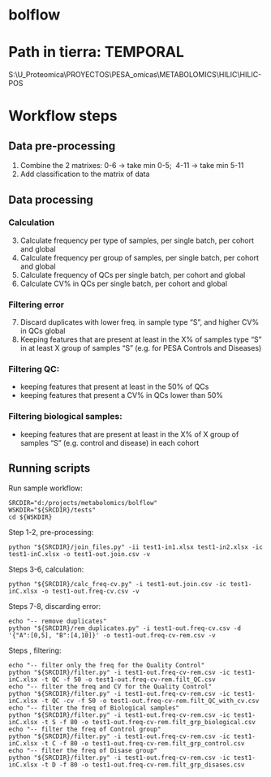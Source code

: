 # bolflow

# Path in tierra: TEMPORAL
S:\U_Proteomica\PROYECTOS\PESA_omicas\METABOLOMICS\HILIC\HILIC-POS

# Workflow steps

<!-- OLD WORKFLOW -->
<!-- 
## Data pre-processing
1. Combine the 2 matrixes: 0-6 -> take min 0-5;  4-11 -> take min 5-11
2. Add classification to the matrix of data

## Data processing

### Calculation
4. Calculate frequency per group of samples, per single batch, per cohort and global
5. Calculate frequency of QCs per single batch, per cohort and global

### Filtering
6. Filtering 0: Discard duplicates
7. Filtering 1: keeping features that are present at least in the 75% of one group of samples (control and disease) in each cohort, and in at least the 10% in all group of samples per cohort.
8. Filtering 2: keeping features that are present at least in the 80% of samples in at least one group of samples (e.g. for PESA Controls and Diseases)
9. Filtering 3: keeping features that present a CV% in QCs lower than 50% [make it optional]


### Calculation
10. Calculate CV% in QCs per single batch, per cohort and global
-->

## Data pre-processing
1. Combine the 2 matrixes: 0-6 -> take min 0-5;  4-11 -> take min 5-11
2. Add classification to the matrix of data
 
## Data processing

### Calculation
3. Calculate frequency per type of samples, per single batch, per cohort and global
4. Calculate frequency per group of samples, per single batch, per cohort and global
5. Calculate frequency of QCs per single batch, per cohort and global
6. Calculate CV% in QCs per single batch, per cohort and global

### Filtering error
7. Discard duplicates with lower freq. in sample type “S”, and higher CV% in QCs global
8. Keeping features that are present at least in the X% of samples type “S” in at least X group of samples “S” (e.g. for PESA Controls and Diseases)

### Filtering QC:
- keeping features that present at least in the 50% of QCs 
- keeping features that present a CV% in QCs lower than 50% 

### Filtering biological samples:
- keeping features that are present at least in the X% of X group of samples “S” (e.g. control and disease) in each cohort 



## Running scripts

Run sample workflow:
```
SRCDIR="d:/projects/metabolomics/bolflow"
WSKDIR="${SRCDIR}/tests"
cd ${WSKDIR}
```

Step 1-2, pre-processing:
```
python "${SRCDIR}/join_files.py" -ii test1-in1.xlsx test1-in2.xlsx -ic test1-inC.xlsx -o test1-out.join.csv -v
```

Steps 3-6, calculation:
```
python "${SRCDIR}/calc_freq-cv.py" -i test1-out.join.csv -ic test1-inC.xlsx -o test1-out.freq-cv.csv -v
```

Steps 7-8, discarding error:
```
echo "-- remove duplicates"
python "${SRCDIR}/rem_duplicates.py" -i test1-out.freq-cv.csv -d '{"A":[0,5], "B":[4,10]}' -o test1-out.freq-cv-rem.csv -v

```
Steps , filtering:
```
echo "-- filter only the freq for the Quality Control"
python "${SRCDIR}/filter.py" -i test1-out.freq-cv-rem.csv -ic test1-inC.xlsx -t QC -f 50 -o test1-out.freq-cv-rem.filt_QC.csv
echo "-- filter the freq and CV for the Quality Control"
python "${SRCDIR}/filter.py" -i test1-out.freq-cv-rem.csv -ic test1-inC.xlsx -t QC -cv -f 50 -o test1-out.freq-cv-rem.filt_QC_with_cv.csv
echo "-- filter the freq of Biological samples"
python "${SRCDIR}/filter.py" -i test1-out.freq-cv-rem.csv -ic test1-inC.xlsx -t S -f 80 -o test1-out.freq-cv-rem.filt_grp_biological.csv
echo "-- filter the freq of Control group"
python "${SRCDIR}/filter.py" -i test1-out.freq-cv-rem.csv -ic test1-inC.xlsx -t C -f 80 -o test1-out.freq-cv-rem.filt_grp_control.csv
echo "-- filter the freq of Disase group"
python "${SRCDIR}/filter.py" -i test1-out.freq-cv-rem.csv -ic test1-inC.xlsx -t D -f 80 -o test1-out.freq-cv-rem.filt_grp_disases.csv
```


<!-- Run real workflow:
```
$ python join_files.py -ii Metabolomics_WORKFLOW/Processing_HILIC_POS/V1_HILIC_POS_0-6min_Original.txt Metabolomics_WORKFLOW/Processing_HILIC_POS/V1_HILIC_POS_4-11min_Original.txt -ic Metabolomics_WORKFLOW/Processing_HILIC_POS/Classification_V1.xlsx -o Metabolomics_WORKFLOW/Processing_HILIC_POS/V1_HILIC_POS_combined-filtered.join.csv

$ python freq-cv.py -i Metabolomics_WORKFLOW/Processing_HILIC_POS/V1_HILIC_POS_combined-filtered.join.csv -qc H_QC1 -o Metabolomics_WORKFLOW/Processing_HILIC_POS/V1_HILIC_POS_combined-filtered.freq-cv.csv

$ python filter.py -ff 80 -fc 50 -i Metabolomics_WORKFLOW/Processing_HILIC_POS/V1_HILIC_POS_combined-filtered.freq-cv.csv -o Metabolomics_WORKFLOW/Processing_HILIC_POS/V1_HILIC_POS_combined-filtered.freq-cv-filt.csv
``` -->


<!--

## More things to do
- Replacing Missing Values with KNN 
- Normalization (include different strategies i.e. LOESS/COMBAT)
- LOG transformation of the value with addition of constant value
- Scaling ?
- Fold change calculation?

-->
